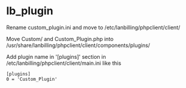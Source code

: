 # lb_plugin

Rename custom_plugin.ini and move to /etc/lanbilling/phpclient/client/

Move Custom/ and Custom_Plugin.php into /usr/share/lanbilling/phpclient/client/components/plugins/

Add plugin name in '[plugins]' section in /etc/lanbilling/phpclient/client/main.ini
like this

```
[plugins]
0 = 'Custom_Plugin'
```
